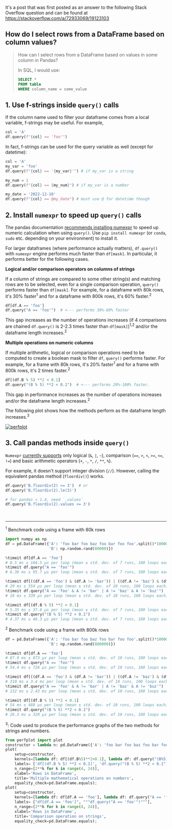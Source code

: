 It's a post that was first posted as an answer to the following Stack Overflow question and can be found at https://stackoverflow.com/a/72933069/19123103

## How do I select rows from a DataFrame based on column values?

> How can I select rows from a DataFrame based on values in some column in Pandas?
> 
> In SQL, I would use:
> 
> ```sql
> SELECT *
> FROM table
> WHERE column_name = some_value
> ```

## 1. Use f-strings inside `query()` calls

If the column name used to filter your dataframe comes from a local variable, f-strings may be useful. For example,
```python
col = 'A'
df.query(f"{col} == 'foo'")
```
In fact, f-strings can be used for the query variable as well (except for datetime):
```python
col = 'A'
my_var = 'foo'
df.query(f"{col} == '{my_var}'") # if my_var is a string

my_num = 1
df.query(f"{col} == {my_num}") # if my_var is a number

my_date = '2022-12-10'
df.query(f"{col} == @my_date") # must use @ for datetime though
```

## 2. Install `numexpr` to speed up `query()` calls

The pandas documentation [recommends installing numexpr][1] to speed up numeric calculation when using `query()`. Use `pip install numexpr` (or `conda`, `sudo` etc. depending on your environment) to install it.

For larger dataframes (where performance actually matters), `df.query()` with `numexpr` engine performs much faster than `df[mask]`. In particular, it performs better for the following cases.


**Logical and/or comparison operators on columns of strings**

If a column of strings are compared to some other string(s) and matching rows are to be selected, even for a single comparison operation, `query()` performs faster than `df[mask]`. For example, for a dataframe with 80k rows, it's 30% faster<sup>1</sup> and for a dataframe with 800k rows, it's 60% faster.<sup>2</sup>
```python
df[df.A == 'foo']
df.query("A == 'foo'")  # <--- performs 30%-60% faster
```
This gap increases as the number of operations increases (if 4 comparisons are chained `df.query()` is 2-2.3 times faster than `df[mask]`)<sup>1,2</sup> and/or the dataframe length increases.<sup>2</sup>

**Multiple operations on numeric columns**

If multiple arithmetic, logical or comparison operations need to be computed to create a boolean mask to filter `df`, `query()` performs faster. For example, for a frame with 80k rows, it's 20% faster<sup>1</sup> and for a frame with 800k rows, it's 2 times faster.<sup>2</sup>
```python
df[(df.B % 5) **2 < 0.1]
df.query("(B % 5) **2 < 0.1")  # <--- performs 20%-100% faster.
```
This gap in performance increases as the number of operations increases and/or the dataframe length increases.<sup>2</sup>



The following plot shows how the methods perform as the dataframe length increases.<sup>3</sup>

[![perfplot][3]][3]

## 3. Call pandas methods inside `query()`

`Numexpr` [currently supports][2] only logical (`&`, `|`, `~`), comparison (`==`, `>`, `<`, `>=`, `<=`, `!=`) and basic arithmetic operators (`+`, `-`, `*`, `/`, `**`, `%`). 

For example, it doesn't support integer division (`//`). However, calling the equivalent pandas method (`floordiv()`) works.
```python
df.query('B.floordiv(2) <= 3')  # or 
df.query('B.floordiv(2).le(3)')

# for pandas < 1.4, need `.values`
df.query('B.floordiv(2).values <= 3')
```

<br>

---

<sup>1</sup> Benchmark code using a frame with 80k rows 
```python
import numpy as np
df = pd.DataFrame({'A': 'foo bar foo baz foo bar foo foo'.split()*10000, 
                   'B': np.random.rand(80000)})

%timeit df[df.A == 'foo']
# 8.5 ms ± 104.5 µs per loop (mean ± std. dev. of 7 runs, 100 loops each)
%timeit df.query("A == 'foo'")
# 6.36 ms ± 95.7 µs per loop (mean ± std. dev. of 7 runs, 100 loops each)

%timeit df[((df.A == 'foo') & (df.A != 'bar')) | ((df.A != 'baz') & (df.A != 'buz'))]
# 29 ms ± 554 µs per loop (mean ± std. dev. of 10 runs, 100 loops each)
%timeit df.query("A == 'foo' & A != 'bar' | A != 'baz' & A != 'buz'")
# 16 ms ± 339 µs per loop (mean ± std. dev. of 10 runs, 100 loops each)

%timeit df[(df.B % 5) **2 < 0.1]
# 5.35 ms ± 37.6 µs per loop (mean ± std. dev. of 7 runs, 100 loops each)
%timeit df.query("(B % 5) **2 < 0.1")
# 4.37 ms ± 46.3 µs per loop (mean ± std. dev. of 7 runs, 100 loops each)
```

<sup>2</sup> Benchmark code using a frame with 800k rows 

```python
df = pd.DataFrame({'A': 'foo bar foo baz foo bar foo foo'.split()*100000, 
                   'B': np.random.rand(800000)})

%timeit df[df.A == 'foo']
# 87.9 ms ± 873 µs per loop (mean ± std. dev. of 10 runs, 100 loops each)
%timeit df.query("A == 'foo'")
# 54.4 ms ± 726 µs per loop (mean ± std. dev. of 10 runs, 100 loops each)

%timeit df[((df.A == 'foo') & (df.A != 'bar')) | ((df.A != 'baz') & (df.A != 'buz'))]
# 310 ms ± 3.4 ms per loop (mean ± std. dev. of 10 runs, 100 loops each)
%timeit df.query("A == 'foo' & A != 'bar' | A != 'baz' & A != 'buz'")
# 132 ms ± 2.43 ms per loop (mean ± std. dev. of 10 runs, 100 loops each)

%timeit df[(df.B % 5) **2 < 0.1]
# 54 ms ± 488 µs per loop (mean ± std. dev. of 10 runs, 100 loops each)
%timeit df.query("(B % 5) **2 < 0.1")
# 26.3 ms ± 320 µs per loop (mean ± std. dev. of 10 runs, 100 loops each)
```
<sup>3</sup>: Code used to produce the performance graphs of the two methods for strings and numbers.
```python
from perfplot import plot
constructor = lambda n: pd.DataFrame({'A': 'foo bar foo baz foo bar foo foo'.split()*n, 'B': np.random.rand(8*n)})
plot(
    setup=constructor,
    kernels=[lambda df: df[(df.B%5)**2<0.1], lambda df: df.query("(B%5)**2<0.1")],
    labels= ['df[(df.B % 5) **2 < 0.1]', 'df.query("(B % 5) **2 < 0.1")'],
    n_range=[2**k for k in range(4, 24)],
    xlabel='Rows in DataFrame',
    title='Multiple mathematical operations on numbers',
    equality_check=pd.DataFrame.equals);
plot(
    setup=constructor,
    kernels=[lambda df: df[df.A == 'foo'], lambda df: df.query("A == 'foo'")],
    labels= ["df[df.A == 'foo']", """df.query("A == 'foo'")"""],
    n_range=[2**k for k in range(4, 24)],
    xlabel='Rows in DataFrame',
    title='Comparison operation on strings',
    equality_check=pd.DataFrame.equals);
```



  [1]: https://pandas.pydata.org/docs/getting_started/install.html#install-recommended-dependencies
  [2]: https://numexpr.readthedocs.io/projects/NumExpr3/en/latest/user_guide.html#supported-operators
  [3]: https://i.stack.imgur.com/AgEhg.png
  [4]: https://stackoverflow.com/a/57338153/19123103
